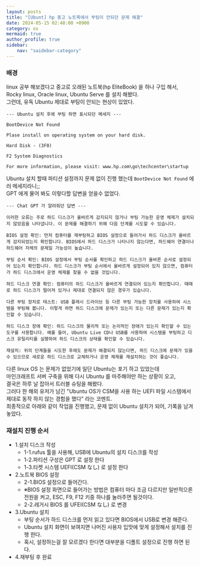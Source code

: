 ```yaml
---
layout: posts
title: "[Ubunt] hp 중고 노트북에서 부팅이 안되던 문제 해결" 
date: 2024-05-15 02:48:00 +0900
category: os
mermaid: true
author_profile: true
sidebar:
    nav: "saidebar-category"
---
```


### 배경

linux 공부 해보겠다고 중고로 오래된 노트북(hp EliteBook) 을 하나 구입 해서,  
Rocky linux, Oracle linux, Ubuntu Serve 를 설치 해봤다.  
그런데, 유독 Ubuntu 제대로 부팅이 안되는 현상이 있었다.  

```
--- Ubuntu 설치 후에 부팅 하면 표시되던 메세지 ---

BootDevice Not Found

Plase install on operating system on your hard disk.

Hard Disk - (3F0)

F2 System Diagnostics

For more information, please visit: www.hp.com\go\techcenter\startup
```

Ubuntu 설치 할때 파티션 설정까지 문제 없이 진행 했는데 `BootDevice Not Found` 에러 메세지라니;;  
GPT 에게 물어 봐도 이렇다할 답변을 얻을수 없었다.  

```
--- Chat GPT 가 알려줘던 답변 ---

이러한 오류는 주로 하드 디스크가 올바르게 감지되지 않거나 부팅 가능한 운영 체제가 설치되지 않았음을 나타냅니다. 이 문제를 해결하기 위해 다음 단계를 시도할 수 있습니다.

BIOS 설정 확인: 먼저 컴퓨터를 재부팅하고 BIOS 설정으로 들어가서 하드 디스크가 올바르게 감지되었는지 확인합니다. BIOS에서 하드 디스크가 나타나지 않는다면, 하드웨어 연결이나 하드웨어 자체의 문제일 가능성이 높습니다.

부팅 순서 확인: BIOS 설정에서 부팅 순서를 확인하고 하드 디스크가 올바른 순서로 설정되어 있는지 확인합니다. 하드 디스크가 부팅 순서에서 올바르게 설정되어 있지 않으면, 컴퓨터가 하드 디스크에서 운영 체제를 찾을 수 없을 것입니다.

하드 디스크 연결 확인: 컴퓨터의 하드 디스크가 올바르게 연결되어 있는지 확인합니다. 때때로 하드 디스크가 떨어져 있거나 제대로 연결되지 않은 경우가 있습니다.

다른 부팅 장치로 테스트: USB 플래시 드라이브 등 다른 부팅 가능한 장치를 사용하여 시스템을 부팅해 봅니다. 이렇게 하면 하드 디스크에 문제가 있는지 또는 다른 문제가 있는지 확인할 수 있습니다.

하드 디스크 장애 확인: 하드 디스크의 물리적 또는 논리적인 장애가 있는지 확인할 수 있는 도구를 사용합니다. 예를 들어, Ubuntu Live CD나 USB를 사용하여 시스템을 부팅하고 디스크 유틸리티를 실행하여 하드 디스크의 상태를 확인할 수 있습니다.

재설치: 위의 단계들을 시도한 후에도 문제가 해결되지 않는다면, 하드 디스크에 문제가 있을 수 있으므로 새로운 하드 디스크로 교체하거나 운영 체제를 재설치하는 것이 좋습니다.
```

다른 linux OS 는 문제가 없었기에 일단 Ubuntu는 포기 하고 있었는데  
마인크래프트 서버 구축을 위해 다시 Ubuntu 를 마주해야만 하는 상황이 오고,  
결국은 하루 날 잡아서 트러블 슈팅을 해봤다.  
그러다 한 해외 유저가 남긴 "Ubuntu OS가 CSM을 사용 하는 UEFI 파일 시스템에서 제대로 동작 하지 않는 경험을 했다" 라는 코멘트.  
최종적으로 아래와 같이 작업을 진행했고, 문제 없이 Ubuntu 설치가 되어, 기록을 남겨 놓았다.  


### 재설치 진행 순서

- 1.설치 디스크 작성
  - 1-1.rufus 툴을 사용해, USB에 Ubuntu의 설치 디스크를 작성
  - 1-2.파티션 구성은 GPT 로 설정 한다
  - 1-3.타켓 시스템 UEFI(CSM なし) 로 설정 한다
- 2.노트북 BIOS 설정
  - 2-1.BIOS 설정으로 들어간다. 
  - ※BIOS 설정 화면으로 들어가는 방법은 컴퓨터 마다 조금 다르지만 일반적으론 전원을 켜고, ESC, F9, F12 키중 하나를 눌러주면 될것이다.
  - 2-2.레거시 BIOS 를 UFEI(CSM なし) 로 변경
- 3.Ubuntu 설치
  - 부팅 순서가 하드 디스크를 먼저 읽고 있다면 BIOS에서 USB로 변경 해준다.
  - Ubuntu 설치 화면이 보여지면 나머진 사용자 입맛에 맞게 설정해서 설치를 진행 한다.
  - 혹시, 설정하는걸 잘 모르겠다 한다면 대부분을 디폴트 설정으로 진행 하면 된다.
- 4.재부팅 후 완료